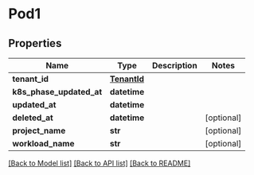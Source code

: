 # Pod1

## Properties
Name | Type | Description | Notes
------------ | ------------- | ------------- | -------------
**tenant_id** | [**TenantId**](TenantId.md) |  | 
**k8s_phase_updated_at** | **datetime** |  | 
**updated_at** | **datetime** |  | 
**deleted_at** | **datetime** |  | [optional] 
**project_name** | **str** |  | [optional] 
**workload_name** | **str** |  | [optional] 

[[Back to Model list]](../README.md#documentation-for-models) [[Back to API list]](../README.md#documentation-for-api-endpoints) [[Back to README]](../README.md)

